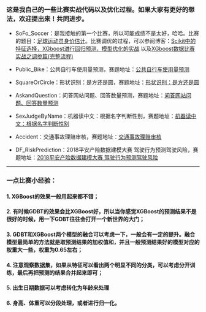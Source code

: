 ### 这是我自己的一些比赛实战代码以及优化过程。如果大家有更好的想法，欢迎提出来！共同进步。

- SoFo_Soccer：是我接触的第一个比赛，所以可能成绩不是太好，哈哈。比赛的题目：[足球运动员身价估计](http://sofasofa.io/competition.php?id=7)。比赛调优的过程，可以参阅博客：[Scikit中的特征选择，XGboost进行回归预测，模型优化的实战](https://blog.csdn.net/sinat_35512245/article/details/79668363)
以及[XGboost数据比赛实战之调参篇(完整流程)](https://blog.csdn.net/sinat_35512245/article/details/79700029)


- Public_Bike：公共自行车使用量预测，赛题地址：[公共自行车使用量预测](http://sofasofa.io/competition.php?id=1)

- SquareOrCircle：形状识别：是方还是圆，赛题地址：[形状识别：是方还是圆](http://sofasofa.io/competition.php?id=6)

- AskandQuestion：问答网站问题、回答数量预测，赛题地址：[问答网站问题、回答数量预测](http://sofasofa.io/competition.php?id=4)

- SexJudgeByName：机器读中文：根据名字判断性别，赛题地址：[机器读中文：根据名字判断性别](http://sofasofa.io/competition.php?id=3)

- Accident：交通事故理赔审核，赛题地址：[交通事故理赔审核](http://sofasofa.io/competition.php?id=2)

- DF_RiskPrediction：2018平安产险数据建模大赛 驾驶行为预测驾驶风险，赛题地址：[2018平安产险数据建模大赛 驾驶行为预测驾驶风险](http://www.datafountain.cn/projects/pingan/)

----------

### 一点比赛小经验：

#### 1. XGBoost的效果一般用起来都不错；

#### 2. 有时候GDBT的效果会比XGBoost好，所以当你感觉XGBoost的预测结果不是很好的时候，用一下GDBT往往会打开一个新世界的大门；

#### 3. GDBT和XGBoost两个模型的融合可以考虑一下，一般会有一定的提升。融合模型最简单的方法就是取预测结果的加权值和，并且一般预测结果好的模型对应的权重大一些，权重为0.65左右；

#### 4. 注意观察数据集，如果从特征可以看出两个明显不同的分类，可以考虑分开训练，最后再把预测的结果合并起来即可；

#### 5. 出生日期数据可以考虑转化为年龄来处理

#### 6. 身高、体重可以分段处理，或者进行归一化。
